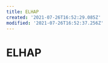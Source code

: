 ```yaml
---
title: ELHAP
created: '2021-07-26T16:52:29.085Z'
modified: '2021-07-26T16:52:37.256Z'
---
```


# ELHAP


